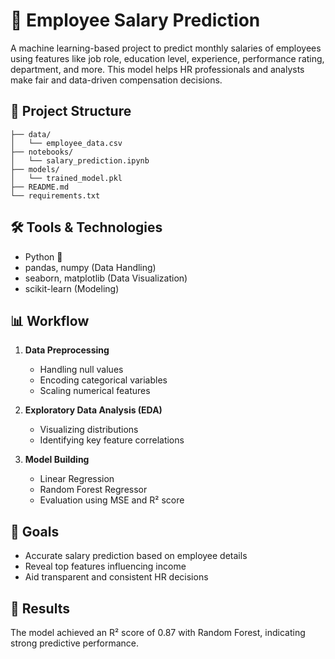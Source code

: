 # 💼 Employee Salary Prediction

A machine learning-based project to predict monthly salaries of employees using features like job role, education level, experience, performance rating, department, and more. This model helps HR professionals and analysts make fair and data-driven compensation decisions.

## 📁 Project Structure

```plaintext
├── data/
│   └── employee_data.csv
├── notebooks/
│   └── salary_prediction.ipynb
├── models/
│   └── trained_model.pkl
├── README.md
└── requirements.txt
```

## 🛠️ Tools & Technologies

- Python 🐍  
- pandas, numpy (Data Handling)  
- seaborn, matplotlib (Data Visualization)  
- scikit-learn (Modeling)  

## 📊 Workflow

1. **Data Preprocessing**  
   - Handling null values  
   - Encoding categorical variables  
   - Scaling numerical features  

2. **Exploratory Data Analysis (EDA)**  
   - Visualizing distributions  
   - Identifying key feature correlations  

3. **Model Building**  
   - Linear Regression  
   - Random Forest Regressor  
   - Evaluation using MSE and R² score  

## 🎯 Goals

- Accurate salary prediction based on employee details  
- Reveal top features influencing income  
- Aid transparent and consistent HR decisions  

## 🚀 Results

The model achieved an R² score of 0.87 with Random Forest, indicating strong predictive performance.
